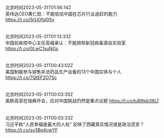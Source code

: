 北京时间2023-05-31T01:56:14Z<br>英伟达CEO黄仁勋：不能低估中国在芯片行业追赶的能力 https://t.co/SrUOfsl05y<br><br><br>北京时间2023-05-31T01:13:33Z<br>中国前疾控中心主任高福承认：不能排除新冠病毒源自实验室 https://t.co/0LwC1suNGs<br><br><br>北京时间2023-05-31T00:43:02Z<br>美国制裁参与销售非法药品生产设备的13个中国实体与个人 https://t.co/7QtEF2O7Sc<br><br><br>北京时间2023-05-31T00:03:35Z<br>美欧高官在瑞典开会，应对中国挑战仍然是重点议题 https://t.co/tuB9pb36Lf<br><br><br>北京时间2023-05-31T00:03:33Z<br>习近平称“人民幸福是最大的人权” 反映了西藏真实情况或是政治谎言？ https://t.co/sy3Be4cwYF<br><br><br>